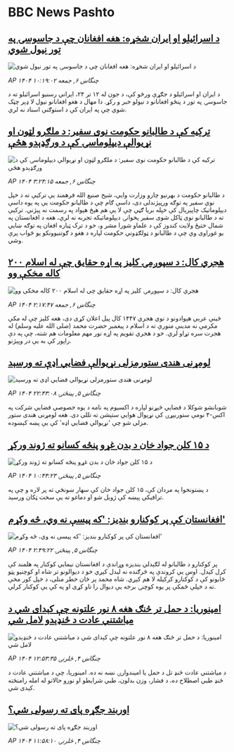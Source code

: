 # BBC News Pashto## [د اسرائیلو او ایران شخړه: هغه افغانان چې د جاسوسۍ په تور نیول شوي](https://www.bbc.com/pashto/articles/ckg6d7e3ze7o?at_campaign=githubrss)![د اسرائیلو او ایران شخړه: هغه افغانان چې د جاسوسۍ په تور نیول شوي](https://ichef.bbci.co.uk/ace/ws/240/cpsprodpb/7d26/live/0f943a90-51ad-11f0-a560-0ba338db13f3.jpg)_AP ۱۴۰۴ چنگاښ ۶, جمعه ۱۰:۱۹:۰۲_د ایران او اسرائیلو د جګړې ورځو کې، د جون له ۱۲ تر ۲۴، ایراني رسنیو اسرائیلو  ته د جاسوسۍ په تور د پنځو افغانانو د نیولو خبر و رکړ. دا مهال د هغو افغانانو نیول لا ډېر چټک شوي چې په ایران کې د استوګنې اسناد نه لري.## [ترکیه کې د طالبانو حکومت نوی سفیر: د ملګرو لټون او نړیوالې ديپلوماسۍ کې د ورګډېدو هڅې](https://www.bbc.com/pashto/articles/cm2z577y2z1o?at_campaign=githubrss)![ترکیه کې د طالبانو حکومت نوی سفیر: د ملګرو لټون او نړیوالې ديپلوماسۍ کې د ورګډېدو هڅې](https://ichef.bbci.co.uk/ace/ws/240/cpsprodpb/83ea/live/68313130-52e8-11f0-b4be-8f7caf53b80c.jpg)_AP ۱۴۰۴ چنگاښ ۶, جمعه ۳:۲۴:۱۵_د طالبانو حکومت د بهرنیو چارو وزارت وايي، شیخ صنیع الله فرهمند یې ترکیې ته د خپل نوي سفیر په توګه ورپېژندلی دی، داسې ګام چې د طالبانو حکومت یې په یوه داسې ديپلوماتیک چاپېریال کې خپله بریا ګڼي چې لا یې هم هېڅ هېواد په رسمت نه پېژني. ترکیې ته د طالبانو نوی ټاکل شوی سفیر پخوانۍ دیپلوماتیکه تجربه نه لري، هغه د افغانستان په شمال ختیځ ولایت کندوز کې د علماو شورا مشر و، خو د ترک ټباره افغان په توګه ښايي یو غوراوی وي چې د طالبانو د ټولګډوني حکومت لپاره د هغو د ګوتنیوونکو یو ځواب پرې وشي.## [هجري کال: د سپوږمۍ کلیز په اړه حقایق چې له اسلام ۲۰۰ کاله مخکې وو](https://www.bbc.com/pashto/articles/c4gd39dl3n3o?at_campaign=githubrss)![هجري کال: د سپوږمۍ کلیز په اړه حقایق چې له اسلام ۲۰۰ کاله مخکې وو](https://ichef.bbci.co.uk/ace/ws/240/cpsprodpb/9def/live/0ef267b0-52de-11f0-b4be-8f7caf53b80c.png)_AP ۱۴۰۴ چنگاښ ۶, جمعه ۲:۱۷:۴۷_ځینې عربي هېوادونو د نوي هجري ۱۴۴۷ کال پیل اعلان کړی دی، هغه کلیز چې له مکې مکرمې نه مدینې منورې ته د اسلام د پیغمبر حضرت محمد (صلی الله علیه وسلم) له هجرت سره تړاو لري. خو د هجري تقويم په اړه نور مهم معلومات هم شته، چې په دې راپور کې به یې در وپېژنو.## [لومړنی هندی ستورمزلی نړیوالې فضايي اډې ته ورسېد](https://www.bbc.com/pashto/articles/cdjxyvwk2zvo?at_campaign=githubrss)![لومړنی هندی ستورمزلی نړیوالې فضايي اډې ته ورسېد](https://ichef.bbci.co.uk/ace/ws/240/cpsprodpb/04d9/live/71d21fd0-529b-11f0-b4be-8f7caf53b80c.jpg)_AP ۱۴۰۴ چنگاښ ۵, پينځنۍ ۲۲:۴۳:۰۸_شوبانشو شوکلا د فضايي څېړنو لپاره د اکسیوم په نامه د یوه خصوصي فضايي شرکت په اکس-۴ نومې ستوربېړۍ کې نړیوال هوايي ستېشن ته تللی دی.  هغه لومړنی هندی ستور مزلی شو چې 'نړیوالې فضايي اډه' کې یې پښه کېښوده.## [ د ۱۵ کلن جواد خان د بدن غړو پنځه کسانو ته ژوند ورکړ](https://www.bbc.com/pashto/articles/cd0vnm3dygeo?at_campaign=githubrss)![ د ۱۵ کلن جواد خان د بدن غړو پنځه کسانو ته ژوند ورکړ](https://ichef.bbci.co.uk/ace/ws/240/cpsprodpb/0b7a/live/49d37580-4623-11f0-9471-e380f647874e.jpg)_AP ۱۴۰۴ چنگاښ ۵, پينځنۍ ۱۰:۴۴:۲۳_د پښتونخوا په مردان کې، ۱۵ کلن جواد خان کې سهار ښونځي ته پر لاره و چې په ترافیکي پېښه کې ژوبل شو او دماغو ته یې سخت ټکان ورسید.## [افغانستان کې پر کوکنارو بندیز: 'که پيسې نه وي، څه وکړم'](https://www.bbc.com/pashto/articles/crl0320044jo?at_campaign=githubrss)![افغانستان کې پر کوکنارو بندیز: 'که پيسې نه وي، څه وکړم'](https://ichef.bbci.co.uk/ace/ws/240/cpsprodpb/0845/live/c4707a70-5237-11f0-8485-7bd50fa63665.jpg)_AP ۱۴۰۴ چنگاښ ۵, پينځنۍ ۲:۴۹:۲۲_پر کوکنارو د طالبانو له لګېدلي بندیزه وړاندې د افغانستان نیمايي‌ کوکنار په هلمند کې کرل کېدل. اوس یې کروندې په څرګنده نه لیدل کېږي خو د دیوالونو تر شاه او کوچنیو پټو ځایونو کې د کوکنارو کرکیله لا هم کېږي. شاه محمد پر ځان خطر منلی، د خپل کور مخې ته د خپلې ځمکې پر یوه کوچنۍ برخه یې دیوال را تاو کړی او په کې یې کوکنار کرلي.## [امینوریا: د حمل تر څنګ هغه ۸ نور علتونه چې کېدای شي د میاشتني عادت د ځنډېدو لامل شي](https://www.bbc.com/pashto/articles/cj61ek6zxppo?at_campaign=githubrss)![امینوریا: د حمل تر څنګ هغه ۸ نور علتونه چې کېدای شي د میاشتني عادت د ځنډېدو لامل شي](https://ichef.bbci.co.uk/ace/ws/240/cpsprodpb/3543/live/c79cc4b0-371b-11f0-96c3-cf669419a2b0.jpg)_AP ۱۴۰۴ چنگاښ ۴, څلرنۍ ۱۲:۵۳:۳۵_د میاشتني عادت ځنډ تل د حمل یا امیندوارۍ نښه نه ده. امینوریا، چې د میاشتني عادت د ځنډ طبي اصطلاح ده، د فشار، وزن بدلون، طبي شرایطو او نورو حالاتو له امله رامنځته کېدی شي.## [ اوربند جګړه پای ته رسولی شي؟](https://www.bbc.com/pashto/articles/c5y207n229do?at_campaign=githubrss)![ اوربند جګړه پای ته رسولی شي؟](https://ichef.bbci.co.uk/ace/ws/240/cpsprodpb/5dc5/live/4b7b5ed0-5108-11f0-a466-d54f65b60deb.jpg)_AP ۱۴۰۴ چنگاښ ۴, څلرنۍ ۱۱:۵۸:۱۰_